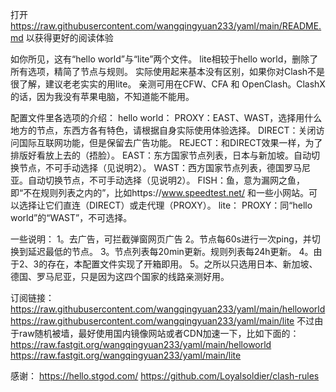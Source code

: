 打开 https://raw.githubusercontent.com/wangqingyuan233/yaml/main/README.md 以获得更好的阅读体验

如你所见，这有“hello world”与“lite”两个文件。
lite相较于hello world，删除了所有选项，精简了节点与规则。
实际使用起来基本没有区别，如果你对Clash不是很了解，建议老老实实的用lite。
亲测可用在CFW、CFA 和 OpenClash。ClashX的话，因为我没有苹果电脑，不知道能不能用。

配置文件里各选项的介绍：
hello world：
    PROXY：EAST、WAST，选择用什么地方的节点，东西方各有特色，请根据自身实际使用体验选择。
        DIRECT：关闭访问国际互联网功能，但是保留去广告功能。
        REJECT：和DIRECT效果一样，为了排版好看放上去的（捂脸）。
    EAST：东方国家节点列表，日本与新加坡。自动切换节点，不可手动选择（见说明2）。
    WAST：西方国家节点列表，德国罗马尼亚。自动切换节点，不可手动选择（见说明2）。
    FISH：鱼，意为漏网之鱼，即“不在规则列表之内的”，比如https://www.speedtest.net/ 和一些小网站。可以选择让它们直连（DIRECT）或走代理（PROXY）。
lite：
    PROXY：同“hello world”的“WAST”，不可选择。

一些说明：
    1。去广告，可拦截弹窗网页广告
    2。节点每60s进行一次ping，并切换到延迟最低的节点。
    3。节点列表每20min更新。规则列表每24h更新。
    4。由于2、3的存在，本配置文件实现了开箱即用。
    5。之所以只选用日本、新加坡、德国、罗马尼亚，只是因为这四个国家的线路亲测好用。

订阅链接：
https://raw.githubusercontent.com/wangqingyuan233/yaml/main/helloworld
https://raw.githubusercontent.com/wangqingyuan233/yaml/main/lite
不过由于raw随机被墙，最好使用国内镜像网站或者CDN加速一下，比如下面的：
https://raw.fastgit.org/wangqingyuan233/yaml/main/helloworld
https://raw.fastgit.org/wangqingyuan233/yaml/main/lite

感谢：
https://hello.stgod.com/
https://github.com/Loyalsoldier/clash-rules
